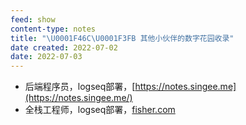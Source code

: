 ```yaml
---
feed: show
content-type: notes
title: "\U0001F46C\U0001F3FB 其他小伙伴的数字花园收录"
date created: 2022-07-02
date: 2022-07-03
---
```

- 后端程序员，logseq部署，[https://notes.singee.me](https://notes.singee.me/)
- 全栈工程师，logseq部署，[fisher.com](https://logseq.fishyer.com/)
